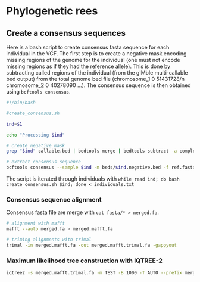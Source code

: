 # Phylogenetic rees

## Create a consensus sequences

Here is a bash script to create consensus fasta sequence for each individual in the VCF. The first step is to create a negative mask encoding missing regions of the genome for the individual (one must not encode missing regions as if they had the reference allele). This is done by subtracting called regions of the individual (from the gIMble multi-callable bed output) from the total  genome bed file (chromosome_1   0   51431728/n chromosome_2  0   40278090 ...). The consensus sequence is then obtained using `bcftools consensus`.

```bash
#!/bin/bash

#create_consensus.sh

ind=$1

echo "Processing $ind"

# create negative mask
grep "$ind" callable.bed | bedtools merge | bedtools subtract -a complete_genome.bed -b - > beds/$ind.negative.bed

# extract consensus sequence
bcftools consensus --sample $ind -m beds/$ind.negative.bed -f ref.fasta variant.vcf.gz -p "$ind " > fasta/$ind.fa
```

The script is iterated through individuals with `while read ind; do bash create_consensus.sh $ind; done < individuals.txt`

### Consensus sequence alignment

Consensus fasta file are merge with `cat fasta/* > merged.fa`.

```bash
# alignment with mafft
mafft --auto merged.fa > merged.mafft.fa

# triming alignments with trimal
trimal -in merged.mafft.fa -out merged.mafft.trimal.fa -gappyout
```

### Maximum likelihood tree construction with IQTREE-2

```bash
iqtree2 -s merged.mafft.trimal.fa -m TEST -B 1000 -T AUTO --prefix merged
```
